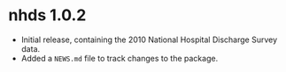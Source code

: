 # nhds 1.0.2

* Initial release, containing the 2010 National Hospital Discharge Survey data.
* Added a `NEWS.md` file to track changes to the package.
